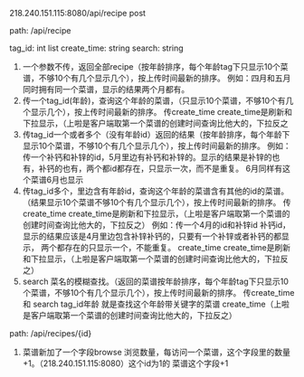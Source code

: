 218.240.151.115:8080/api/recipe   post

path: /api/recipe

tag_id:       int list
create_time:  string
search:       string

1. 一个参数不传，返回全部recipe（按年龄排序，每个年龄tag下只显示10个菜谱，不够10个有几个显示几个），按上传时间最新的排序。
	例如：四月和五月同时拥有同一个菜谱，显示的结果两个月都有。
2. 传一个tag_id(年龄)，查询这个年龄的菜谱，（只显示10个菜谱，不够10个有几个显示几个），按上传时间最新的排序。
	传create_time create_time是刷新和下拉显示，（上啦是客户端取第一个菜谱的创建时间查询比他大的，下拉反之
3. 传tag_id一个或者多个（没有年龄id）返回的结果（按年龄排序，每个年龄下显示10个菜谱，不够10个有几个显示几个），按上传时间最新的排序。
	例如：传一个补钙和补锌的id，5月里边有补钙和补锌的。显示的结果是补锌的也有，补钙的也有，两个都id都存在，只显示一次，而不是重复。
	6月同样有这个菜谱6月也显示
4. 传tag_id多个，里边含有年龄id，查询这个年龄的菜谱含有其他的id的菜谱。（结果显示10个菜谱不够10个有几个显示几个），按上传时间最新的排序。
	传create_time create_time是刷新和下拉显示，（上啦是客户端取第一个菜谱的创建时间查询比他大的，下拉反之）
	例如：传一个4月的id和补锌id 补钙id，显示的结果应该是4月里边包含补锌补钙的，只要有一个补锌或者补钙的都显示，
	两个都存在的只显示一个，不能重复。
	create_time create_time是刷新和下拉显示，（上啦是客户端取第一个菜谱的创建时间查询比他大的，下拉反之）
5. search 菜名的模糊查找。（返回的菜谱按年龄排序，每个年龄tag下只显示10个菜谱，不够10个有几个显示几个），按上传时间最新的排序。
	传create_time 和 search tag_id年龄 就是查找这个年龄带关键字的菜谱
	create_time（上啦是客户端取第一个菜谱的创建时间查询比他大的，下拉反之）

path: /api/recipes/{id}
1. 菜谱新加了一个字段browse 浏览数量，每访问一个菜谱，这个字段里的数量+1。（218.240.151.115:8080）这个id为1的
    菜谱这个字段+1